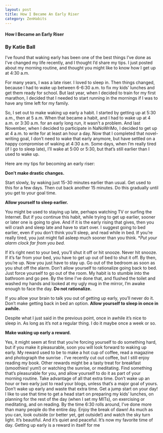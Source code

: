 ```yaml
---
layout: post
title: How I Became An Early Riser
category: ZenHabits
---
```




#### How I Became an Early Riser

### By Katie Ball

I’ve found that waking early has been one of the best things I’ve done as I’ve changed my life recently, and I thought I’d share my tips. I just posted about my morning routine, and thought you might like to know how I get up at 4:30 a.m.

For many years, I was a late riser. I loved to sleep in. Then things changed, because I had to wake up between 6-6:30 a.m. to fix my kids’ lunches and get them ready for school. But last year, when I decided to train for my first marathon, I decided that I needed to start running in the mornings if I was to have any time left for my family.

So, I set out to make waking up early a habit. I started by getting up at 5:30 a.m., then at 5 a.m. When that became a habit, and I had to wake up at 4 a.m. or 3:30 a.m. for an early long run, it wasn’t a problem. And last November, when I decided to participate in NaNoWriMo, I decided to get up at 4 a.m. to write for at least an hour a day. Now that I completed that novel-writing goal, I don’t need to wake that early anymore, but have settled on a happy compromise of waking at 4:30 a.m. Some days, when I’m really tired (if I go to sleep late), I’ll wake at 5:00 or 5:30, but that’s still earlier than I used to wake up.

Here are my tips for becoming an early riser:

**Don’t make drastic changes.**

Start slowly, by waking just 15-30 minutes earlier than usual. Get used to this for a few days. Then cut back another 15 minutes. Do this gradually until you get to your goal time.

**Allow yourself to sleep earlier.**

You might be used to staying up late, perhaps watching TV or surfing the Internet. But if you continue this habit, while trying to get up earlier, sooner or later one is going to give. And if it is the early rising that gives, then you will crash and sleep late and have to start over. I suggest going to bed earlier, even if you don’t think you’ll sleep, and read while in bed. If you’re really tired, you just might fall asleep much sooner than you think.
**Put your alarm clock far from you bed.* 

If it’s right next to your bed, you’ll shut it off or hit snooze. Never hit snooze. If it’s far from your bed, you have to get up out of bed to shut it off. By then, you’re up. Now you just have to stay up.
Go out of the bedroom as soon as you shut off the alarm. Don’t allow yourself to rationalize going back to bed. Just force yourself to go out of the room. My habit is to stumble into the bathroom and go pee. By the time I’ve done that, and flushed the toilet and washed my hands and looked at my ugly mug in the mirror, I’m awake enough to face the day.
**Do not rationalize.**

If you allow your brain to talk you out of getting up early, you’ll never do it. Don’t make getting back in bed an option.
**Allow yourself to sleep in once in awhile.**

Despite what I just said in the previous point, once in awhile it’s nice to sleep in. As long as it’s not a regular thing. I do it maybe once a week or so.

**Make waking up early a reward.**

Yes, it might seem at first that you’re forcing yourself to do something hard, but if you make it pleasurable, soon you will look forward to waking up early. My reward used to be to make a hot cup of coffee, read a magazine and photograph the sunrise . I’ve recently cut out coffee, but I still enjoy reading my book. Other rewards might be a tasty treat for breakfast (smoothies! yum!) or watching the sunrise, or meditating. Find something that’s pleasurable for you, and allow yourself to do it as part of your morning routine.
Take advantage of all that extra time. Don’t wake up an hour or two early just to read your blogs, unless that’s a major goal of yours. Don’t wake up early and waste that extra time. Get a jump start on your day! I like to use that time to get a head start on preparing my kids’ lunches, on planning for the rest of the day (when I set my MITs), on exercising or meditating, and on reading. By the time 6:30 rolls around, I’ve done more than many people do the entire day.
Enjoy the break of dawn! As much as you can, look outside (or better yet, get outside!) and watch the sky turn light. It’s beautiful. And it’s quiet and peaceful. It’s now my favorite time of day. Getting up early is a reward in itself for me
